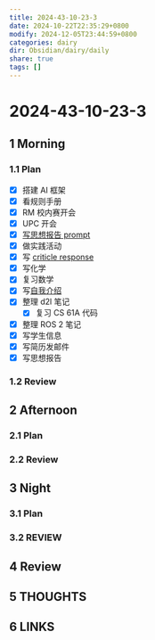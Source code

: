 ```yaml
---
title: 2024-43-10-23-3
date: 2024-10-22T22:35:29+0800
modify: 2024-12-05T23:44:59+0800
categories: dairy
dir: Obsidian/dairy/daily
share: true
tags: []
---
```


# 2024-43-10-23-3

## 1 Morning

### 1.1 Plan

- [x] 搭建 AI 框架
- [x] 看规则手册
- [x] RM 校内赛开会
- [x] UPC 开会
- [x] [写思想报告 prompt](%E5%86%99%E6%80%9D%E6%83%B3%E6%8A%A5%E5%91%8A%20prompt.md)
- [x] 做实践活动
- [x] 写 [criticle response](criticle%20response.md)
- [x] 写化学
- [x] 复习数学
- [x] 写[自我介绍](%E8%87%AA%E6%88%91%E4%BB%8B%E7%BB%8D.md)
- [x] 整理 d2l 笔记
	- [x] 复习 CS 61A 代码
- [x] 整理 ROS 2 笔记
- [x] 写学生信息
- [x] 写简历发邮件
- [x] 写思想报告

### 1.2 Review

## 2 Afternoon

### 2.1 Plan

### 2.2 Review

## 3 Night

### 3.1 Plan

### 3.2 REVIEW

## 4 Review

## 5 THOUGHTS

## 6 LINKS